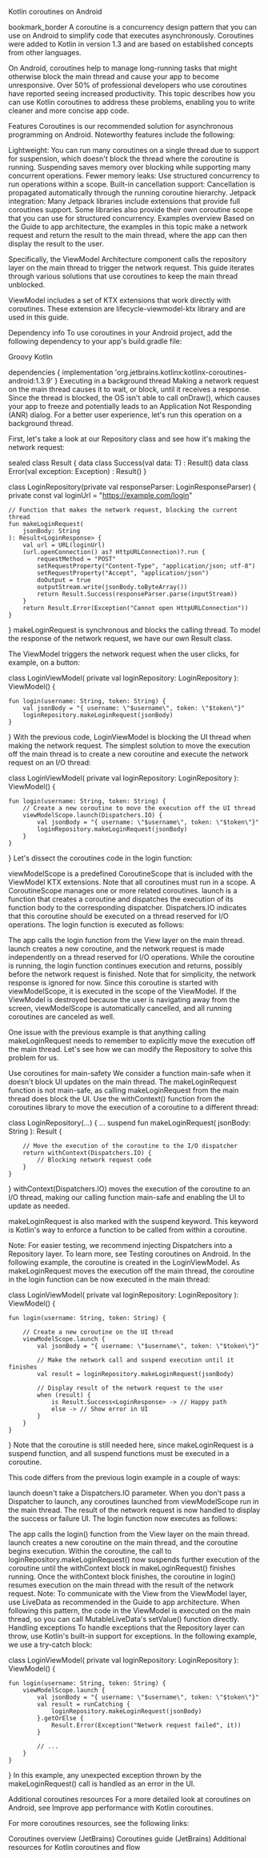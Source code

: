Kotlin coroutines on Android

bookmark_border
A coroutine is a concurrency design pattern that you can use on Android to simplify code that executes asynchronously. Coroutines were added to Kotlin in version 1.3 and are based on established concepts from other languages.

On Android, coroutines help to manage long-running tasks that might otherwise block the main thread and cause your app to become unresponsive. Over 50% of professional developers who use coroutines have reported seeing increased productivity. This topic describes how you can use Kotlin coroutines to address these problems, enabling you to write cleaner and more concise app code.

Features
Coroutines is our recommended solution for asynchronous programming on Android. Noteworthy features include the following:

Lightweight: You can run many coroutines on a single thread due to support for suspension, which doesn't block the thread where the coroutine is running. Suspending saves memory over blocking while supporting many concurrent operations.
Fewer memory leaks: Use structured concurrency to run operations within a scope.
Built-in cancellation support: Cancellation is propagated automatically through the running coroutine hierarchy.
Jetpack integration: Many Jetpack libraries include extensions that provide full coroutines support. Some libraries also provide their own coroutine scope that you can use for structured concurrency.
Examples overview
Based on the Guide to app architecture, the examples in this topic make a network request and return the result to the main thread, where the app can then display the result to the user.

Specifically, the ViewModel Architecture component calls the repository layer on the main thread to trigger the network request. This guide iterates through various solutions that use coroutines to keep the main thread unblocked.

ViewModel includes a set of KTX extensions that work directly with coroutines. These extension are lifecycle-viewmodel-ktx library and are used in this guide.

Dependency info
To use coroutines in your Android project, add the following dependency to your app's build.gradle file:

Groovy
Kotlin

dependencies {
    implementation 'org.jetbrains.kotlinx:kotlinx-coroutines-android:1.3.9'
}
Executing in a background thread
Making a network request on the main thread causes it to wait, or block, until it receives a response. Since the thread is blocked, the OS isn't able to call onDraw(), which causes your app to freeze and potentially leads to an Application Not Responding (ANR) dialog. For a better user experience, let's run this operation on a background thread.

First, let's take a look at our Repository class and see how it's making the network request:


sealed class Result<out R> {
    data class Success<out T>(val data: T) : Result<T>()
    data class Error(val exception: Exception) : Result<Nothing>()
}

class LoginRepository(private val responseParser: LoginResponseParser) {
    private const val loginUrl = "https://example.com/login"

    // Function that makes the network request, blocking the current thread
    fun makeLoginRequest(
        jsonBody: String
    ): Result<LoginResponse> {
        val url = URL(loginUrl)
        (url.openConnection() as? HttpURLConnection)?.run {
            requestMethod = "POST"
            setRequestProperty("Content-Type", "application/json; utf-8")
            setRequestProperty("Accept", "application/json")
            doOutput = true
            outputStream.write(jsonBody.toByteArray())
            return Result.Success(responseParser.parse(inputStream))
        }
        return Result.Error(Exception("Cannot open HttpURLConnection"))
    }
}
makeLoginRequest is synchronous and blocks the calling thread. To model the response of the network request, we have our own Result class.

The ViewModel triggers the network request when the user clicks, for example, on a button:


class LoginViewModel(
    private val loginRepository: LoginRepository
): ViewModel() {

    fun login(username: String, token: String) {
        val jsonBody = "{ username: \"$username\", token: \"$token\"}"
        loginRepository.makeLoginRequest(jsonBody)
    }
}
With the previous code, LoginViewModel is blocking the UI thread when making the network request. The simplest solution to move the execution off the main thread is to create a new coroutine and execute the network request on an I/O thread:


class LoginViewModel(
    private val loginRepository: LoginRepository
): ViewModel() {

    fun login(username: String, token: String) {
        // Create a new coroutine to move the execution off the UI thread
        viewModelScope.launch(Dispatchers.IO) {
            val jsonBody = "{ username: \"$username\", token: \"$token\"}"
            loginRepository.makeLoginRequest(jsonBody)
        }
    }
}
Let's dissect the coroutines code in the login function:

viewModelScope is a predefined CoroutineScope that is included with the ViewModel KTX extensions. Note that all coroutines must run in a scope. A CoroutineScope manages one or more related coroutines.
launch is a function that creates a coroutine and dispatches the execution of its function body to the corresponding dispatcher.
Dispatchers.IO indicates that this coroutine should be executed on a thread reserved for I/O operations.
The login function is executed as follows:

The app calls the login function from the View layer on the main thread.
launch creates a new coroutine, and the network request is made independently on a thread reserved for I/O operations.
While the coroutine is running, the login function continues execution and returns, possibly before the network request is finished. Note that for simplicity, the network response is ignored for now.
Since this coroutine is started with viewModelScope, it is executed in the scope of the ViewModel. If the ViewModel is destroyed because the user is navigating away from the screen, viewModelScope is automatically cancelled, and all running coroutines are canceled as well.

One issue with the previous example is that anything calling makeLoginRequest needs to remember to explicitly move the execution off the main thread. Let's see how we can modify the Repository to solve this problem for us.

Use coroutines for main-safety
We consider a function main-safe when it doesn't block UI updates on the main thread. The makeLoginRequest function is not main-safe, as calling makeLoginRequest from the main thread does block the UI. Use the withContext() function from the coroutines library to move the execution of a coroutine to a different thread:


class LoginRepository(...) {
    ...
    suspend fun makeLoginRequest(
        jsonBody: String
    ): Result<LoginResponse> {

        // Move the execution of the coroutine to the I/O dispatcher
        return withContext(Dispatchers.IO) {
            // Blocking network request code
        }
    }
}
withContext(Dispatchers.IO) moves the execution of the coroutine to an I/O thread, making our calling function main-safe and enabling the UI to update as needed.

makeLoginRequest is also marked with the suspend keyword. This keyword is Kotlin's way to enforce a function to be called from within a coroutine.

Note: For easier testing, we recommend injecting Dispatchers into a Repository layer. To learn more, see Testing coroutines on Android.
In the following example, the coroutine is created in the LoginViewModel. As makeLoginRequest moves the execution off the main thread, the coroutine in the login function can be now executed in the main thread:


class LoginViewModel(
    private val loginRepository: LoginRepository
): ViewModel() {

    fun login(username: String, token: String) {

        // Create a new coroutine on the UI thread
        viewModelScope.launch {
            val jsonBody = "{ username: \"$username\", token: \"$token\"}"

            // Make the network call and suspend execution until it finishes
            val result = loginRepository.makeLoginRequest(jsonBody)

            // Display result of the network request to the user
            when (result) {
                is Result.Success<LoginResponse> -> // Happy path
                else -> // Show error in UI
            }
        }
    }
}
Note that the coroutine is still needed here, since makeLoginRequest is a suspend function, and all suspend functions must be executed in a coroutine.

This code differs from the previous login example in a couple of ways:

launch doesn't take a Dispatchers.IO parameter. When you don't pass a Dispatcher to launch, any coroutines launched from viewModelScope run in the main thread.
The result of the network request is now handled to display the success or failure UI.
The login function now executes as follows:

The app calls the login() function from the View layer on the main thread.
launch creates a new coroutine on the main thread, and the coroutine begins execution.
Within the coroutine, the call to loginRepository.makeLoginRequest() now suspends further execution of the coroutine until the withContext block in makeLoginRequest() finishes running.
Once the withContext block finishes, the coroutine in login() resumes execution on the main thread with the result of the network request.
Note: To communicate with the View from the ViewModel layer, use LiveData as recommended in the Guide to app architecture. When following this pattern, the code in the ViewModel is executed on the main thread, so you can call MutableLiveData's setValue() function directly.
Handling exceptions
To handle exceptions that the Repository layer can throw, use Kotlin's built-in support for exceptions. In the following example, we use a try-catch block:


class LoginViewModel(
    private val loginRepository: LoginRepository
): ViewModel() {

    fun login(username: String, token: String) {
        viewModelScope.launch {
            val jsonBody = "{ username: \"$username\", token: \"$token\"}"
            val result = runCatching {
                loginRepository.makeLoginRequest(jsonBody)
            }.getOrElse {
                Result.Error(Exception("Network request failed", it))
            }

            // ...
        }
    }
}
In this example, any unexpected exception thrown by the makeLoginRequest() call is handled as an error in the UI.

Additional coroutines resources
For a more detailed look at coroutines on Android, see Improve app performance with Kotlin coroutines.

For more coroutines resources, see the following links:

Coroutines overview (JetBrains)
Coroutines guide (JetBrains)
Additional resources for Kotlin coroutines and flow

